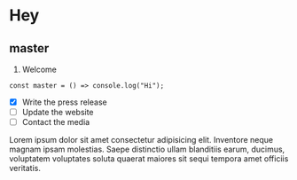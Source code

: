 # Hey

## master

1. Welcome

`const master = () => console.log("Hi");`

- [x] Write the press release
- [ ] Update the website
- [ ] Contact the media

Lorem ipsum dolor sit amet consectetur adipisicing elit. Inventore neque
      magnam ipsam molestias. Saepe distinctio ullam blanditiis earum, ducimus,
      voluptatem voluptates soluta quaerat maiores sit sequi tempora amet
      officiis veritatis.